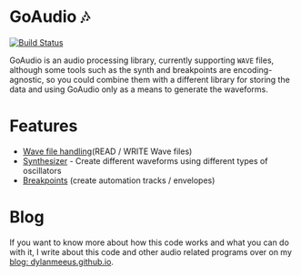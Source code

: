 # GoAudio 🎶

[![Build
Status](https://travis-ci.com/DylanMeeus/GoAudio.svg?branch=master)](https://travis-ci.com/DylanMeeus/GoAudio)


GoAudio is an audio processing library, currently supporting `WAVE` files, although some tools such
as the synth and breakpoints are encoding-agnostic, so you could combine them with a different
library for storing the data and using GoAudio only as a means to generate the waveforms.

# Features

- [Wave file handling](github.com/DylanMeeus/GoAudio/wave)(READ / WRITE Wave files)
- [Synthesizer](github.com/DylanMeeus/GoAudio/synthesizer) - Create different waveforms using different types of oscillators
- [Breakpoints](github.com/DylanMeeus/GoAudio/breakpoint) (create automation tracks / envelopes)


# Blog

If you want to know more about how this code works and what you can do with it, I write about this code and other audio related programs over on my [blog:
dylanmeeus.github.io](https://dylanmeeus.github.io).


